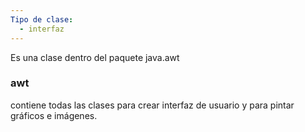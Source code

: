 ```yaml
---
Tipo de clase:
  - interfaz
---
```


Es una clase dentro del paquete java.awt
### awt
contiene todas las clases para crear interfaz de usuario y para pintar gráficos e imágenes. 